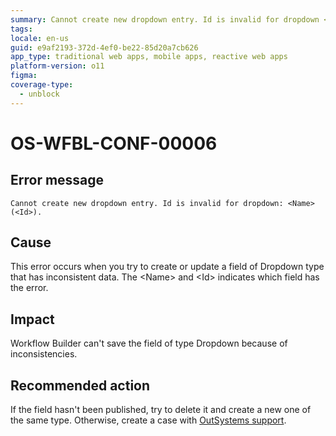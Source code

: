 ```yaml
---
summary: Cannot create new dropdown entry. Id is invalid for dropdown <Name> (<Id>).
tags:
locale: en-us
guid: e9af2193-372d-4ef0-be22-85d20a7cb626
app_type: traditional web apps, mobile apps, reactive web apps
platform-version: o11
figma:
coverage-type:
  - unblock
---
```


# OS-WFBL-CONF-00006

## Error message

`Cannot create new dropdown entry. Id is invalid for dropdown: <Name> (<Id>).`

## Cause

This error occurs when you try to create or update a field of Dropdown type that has inconsistent data.
The &lt;Name&gt; and &lt;Id&gt; indicates which field has the error.

## Impact

Workflow Builder can't save the field of type Dropdown because of inconsistencies.

## Recommended action

If the field hasn't been published, try to delete it and create a new one of the same type. Otherwise, create a case with [OutSystems support](https://success.outsystems.com/Support).
